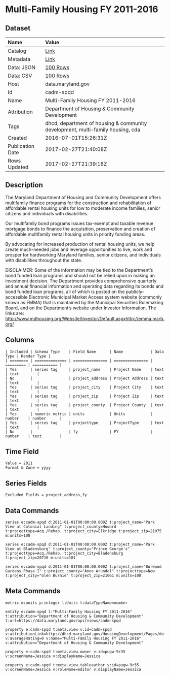 # Multi-Family Housing FY 2011-2016

## Dataset

| Name | Value |
| :--- | :---- |
| Catalog | [Link](https://catalog.data.gov/dataset/multi-family-housing-fy-2011-2015) |
| Metadata | [Link](https://data.maryland.gov/api/views/cadm-spqd) |
| Data: JSON | [100 Rows](https://data.maryland.gov/api/views/cadm-spqd/rows.json?max_rows=100) |
| Data: CSV | [100 Rows](https://data.maryland.gov/api/views/cadm-spqd/rows.csv?max_rows=100) |
| Host | data.maryland.gov |
| Id | cadm-spqd |
| Name | Multi-Family Housing FY 2011-2016 |
| Attribution | Department of Housing & Community Development |
| Tags | dhcd, department of housing & community development, multi-family housing, cda |
| Created | 2016-07-01T15:26:31Z |
| Publication Date | 2017-02-27T21:40:08Z |
| Rows Updated | 2017-02-27T21:39:18Z |

## Description

The Maryland Department of Housing and Community Development offers multifamily finance programs for the construction and rehabilitation of affordable rental housing units for low to moderate income families, senior citizens and individuals with disabilities.

Our multifamily bond programs issues tax-exempt and taxable revenue mortgage bonds to finance the acquisition, preservation and creation of affordable multifamily rental housing units in priority funding areas.

By advocating for increased production of rental housing units, we help create much-needed jobs and leverage opportunities to live, work and prosper for hardworking Maryland families, senior citizens, and individuals with disabilities throughout the state.​

DISCLAIMER: Some of the information may be tied to the Department’s bond funded loan programs and should not be relied upon in making an investment decision. The Department provides comprehensive quarterly and annual financial information and operating data regarding its bonds and bond funded loan programs, all of which is posted on the publicly-accessible Electronic Municipal Market Access system website (commonly known as EMMA) that is maintained by the Municipal Securities Rulemaking Board, and on the Department’s website under Investor Information. The links are: http://www.mdhousing.org/Website/Investor/Default.aspxhttp://emma.msrb.org/

## Columns

```ls
| Included | Schema Type    | Field Name      | Name            | Data Type | Render Type |
| ======== | ============== | =============== | =============== | ========= | =========== |
| Yes      | series tag     | project_name    | Project Name    | text      | text        |
| No       |                | project_address | Project Address | text      | text        |
| Yes      | series tag     | project_city    | Project City    | text      | text        |
| Yes      | series tag     | project_zip     | Project Zip     | text      | text        |
| Yes      | series tag     | project_county  | Project County  | text      | text        |
| Yes      | numeric metric | units           | Units           | number    | number      |
| Yes      | series tag     | projecttype     | ProjectType     | text      | text        |
| No       |                | fy              | FY              | number    | text        |
```

## Time Field

```ls
Value = 2011
Format & Zone = yyyy
```

## Series Fields

```ls
Excluded Fields = project_address,fy
```

## Data Commands

```ls
series e:cadm-spqd d:2011-01-01T00:00:00.000Z t:project_name="Park View at Colonial Landing" t:project_county=Howard t:projecttype=Acq./Rehab. t:project_city=Elkridge t:project_zip=21075 m:units=100

series e:cadm-spqd d:2011-01-01T00:00:00.000Z t:project_name="Park View at Bladensburg" t:project_county="Prince George's" t:projecttype=Acq./Rehab. t:project_city=Bladensburg t:project_zip=20710 m:units=101

series e:cadm-spqd d:2011-01-01T00:00:00.000Z t:project_name="Burwood Gardens Phase I" t:project_county="Anne Arundel" t:projecttype=New t:project_city="Glen Burnie" t:project_zip=21061 m:units=100
```

## Meta Commands

```ls
metric m:units p:integer l:Units t:dataTypeName=number

entity e:cadm-spqd l:"Multi-Family Housing FY 2011-2016" t:attribution="Department of Housing & Community Development" t:url=https://data.maryland.gov/api/views/cadm-spqd

property e:cadm-spqd t:meta.view v:id=cadm-spqd v:attributionLink=http://dhcd.maryland.gov/HousingDevelopment/Pages/default.aspx v:averageRating=0 v:name="Multi-Family Housing FY 2011-2016" v:attribution="Department of Housing & Community Development"

property e:cadm-spqd t:meta.view.owner v:id=pugw-9r35 v:screenName=Jessica v:displayName=Jessica

property e:cadm-spqd t:meta.view.tableauthor v:id=pugw-9r35 v:screenName=Jessica v:roleName=editor v:displayName=Jessica
```